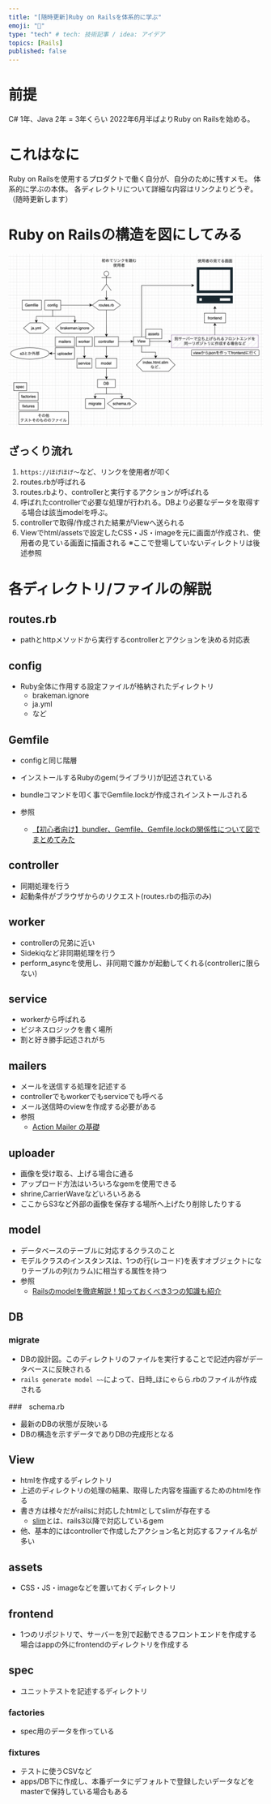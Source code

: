 ```yaml
---
title: "[随時更新]Ruby on Railsを体系的に学ぶ"
emoji: "💎"
type: "tech" # tech: 技術記事 / idea: アイデア
topics: [Rails]
published: false
---
```

# 前提

C# 1年、Java 2年 = 3年くらい
2022年6月半ばよりRuby on Railsを始める。

# これはなに

Ruby on Railsを使用するプロダクトで働く自分が、自分のために残すメモ。
体系的に学ぶの本体。
各ディレクトリについて詳細な内容はリンクよりどうぞ。（随時更新します）

# Ruby on Railsの構造を図にしてみる
![](/images/rails_dir.png)

## ざっくり流れ
1. `https://ほげほげ〜`など、リンクを使用者が叩く
2. routes.rbが呼ばれる
3. routes.rbより、controllerと実行するアクションが呼ばれる
4. 呼ばれたcontrollerで必要な処理が行われる。DBより必要なデータを取得する場合は該当modelを呼ぶ。
5. controllerで取得/作成された結果がViewへ送られる
5. Viewでhtml/assetsで設定したCSS・JS・imageを元に画面が作成され、使用者の見ている画面に描画される
※ここで登場していないディレクトリは後述参照

# 各ディレクトリ/ファイルの解説
## routes.rb
- pathとhttpメソッドから実行するcontrollerとアクションを決める対応表

## config
- Ruby全体に作用する設定ファイルが格納されたディレクトリ
    - brakeman.ignore
    - ja.yml
    - など

## Gemfile
- configと同じ階層
- インストールするRubyのgem(ライブラリ)が記述されている
- bundleコマンドを叩く事でGemfile.lockが作成されインストールされる

- 参照
    - [【初心者向け】bundler、Gemfile、Gemfile.lockの関係性について図でまとめてみた](https://qiita.com/nishina555/items/1b343d368c5ecec6aecf)

## controller
- 同期処理を行う
- 起動条件がブラウザからのリクエスト(routes.rbの指示のみ)

## worker
- controllerの兄弟に近い
- Sidekiqなど非同期処理を行う
- perform_asyncを使用し、非同期で誰かが起動してくれる(controllerに限らない)

## service
- workerから呼ばれる
- ビジネスロジックを書く場所
- 割と好き勝手記述されがち

## mailers
- メールを送信する処理を記述する
- controllerでもworkerでもserviceでも呼べる
- メール送信時のviewを作成する必要がある
- 参照
    - [Action Mailer の基礎](https://railsguides.jp/action_mailer_basics.html)

## uploader
- 画像を受け取る、上げる場合に通る
- アップロード方法はいろいろなgemを使用できる
- shrine,CarrierWaveなどいろいろある
- ここからS3など外部の画像を保存する場所へ上げたり削除したりする

## model
- データベースのテーブルに対応するクラスのこと
- モデルクラスのインスタンスは、1つの行(レコード)を表すオブジェクトになりテーブルの列(カラム)に相当する属性を持つ
- 参照
    - [Railsのmodelを徹底解説！知っておくべき3つの知識も紹介](https://udemy.benesse.co.jp/development/system/rails-model.html)

## DB
### migrate
- DBの設計図。このディレクトリのファイルを実行することで記述内容がデータベースに反映される
- `rails generate model ~~`によって、日時_ほにゃらら.rbのファイルが作成される

###　schema.rb
- 最新のDBの状態が反映いる
- DBの構造を示すデータでありDBの完成形となる

## View
- htmlを作成するディレクトリ
- 上述のディレクトリの処理の結果、取得した内容を描画するためのhtmlを作る
- 書き方は様々だがrailsに対応したhtmlとしてslimが存在する
    - [slim](https://github.com/slim-template/slim/blob/master/README.jp.md)とは、rails3以降で対応しているgem
- 他、基本的にはcontrollerで作成したアクション名と対応するファイル名が多い

## assets
- CSS・JS・imageなどを置いておくディレクトリ

## frontend
- 1つのリポジトリで、サーバーを別で起動できるフロントエンドを作成する場合はappの外にfrontendのディレクトリを作成する

## spec
- ユニットテストを記述するディレクトリ
### factories
- spec用のデータを作っている
### fixtures
- テストに使うCSVなど
- apps/DB下に作成し、本番データにデフォルトで登録したいデータなどをmasterで保持している場合もある